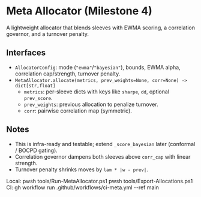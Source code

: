 # Meta Allocator (Milestone 4)

A lightweight allocator that blends sleeves with EWMA scoring, a correlation governor, and a turnover penalty.

## Interfaces

- `AllocatorConfig`: mode (`"ewma"`/`"bayesian"`), bounds, EWMA alpha, correlation cap/strength, turnover penalty.
- `MetaAllocator.allocate(metrics, prev_weights=None, corr=None) -> dict[str,float]`
    - `metrics`: per-sleeve dicts with keys like `sharpe`, `dd`, optional `prev_score`.
    - `prev_weights`: previous allocation to penalize turnover.
    - `corr`: pairwise correlation map (symmetric).

## Notes

- This is infra-ready and testable; extend `_score_bayesian` later (conformal / BOCPD gating).
- Correlation governor dampens both sleeves above `corr_cap` with linear strength.
- Turnover penalty shrinks moves by `lam * |w - prev|`.


Local:
  pwsh tools/Run-MetaAllocator.ps1
  pwsh tools/Export-Allocations.ps1
CI:
  gh workflow run .github/workflows/ci-meta.yml --ref main